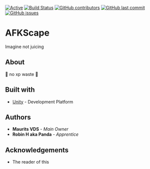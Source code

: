 [![Active](http://img.shields.io/badge/Status-Active-green.svg)](https://github.com/Maurits825/AFKScape) 
[![Build Status](https://travis-ci.com/Maurits825/AFKScape.svg?token=acwEp1UszjMQRSRycTzp&branch=master)](https://travis-ci.com/Maurits825/AFKScape)
[![GitHub contributors](https://img.shields.io/github/contributors/Maurits825/AFKScape)](https://github.com/Maurits825/AFKScape/graphs/contributors) 
[![GitHub last commit](https://img.shields.io/github/last-commit/Maurits825/AFKSCape)](https://github.com/Maurits825/AFKScape) 
[![GitHub issues](https://img.shields.io/github/issues-raw/Maurits825/AFKSCape)](https://github.com/Maurits825/AFKScape) 

# AFKScape
Imagine not juicing

## About
:rocket: no xp waste :rocket:

## Built with
* [Unity](https://unity.com/) - Development Platform

## Authors
* **Maurits VDS** - *Main Owner*
* **Robin H aka Panda** - *Apprentice*

## Acknowledgements
* The reader of this
